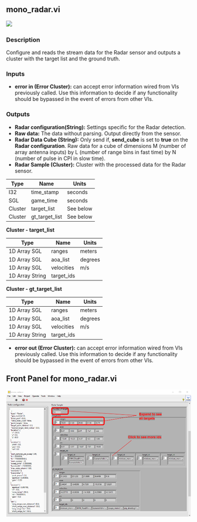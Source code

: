 ## mono_radar.vi
<p class="img_container">
<img class="lg_img" src="https://github.com/monoDriveIO/client/raw/master/WikiPhotos/LV_client/sensors/mono__radarc.png"/>
</p>

### Description
Configure and reads the stream data for the Radar sensor and outputs a cluster with the target list and the ground truth. 

### Inputs
- **error in (Error Cluster):** can accept error information wired from VIs previously called. Use this information to decide if any functionality should be bypassed in the event of errors from other VIs.

### Outputs
- **Radar configuration(String):** Settings specific for the Radar detection.
- **Raw data:** The data without parsing. Output directly from the sensor.
- **Radar Data Cube (String):** Only send if, **send_cube** is set to **true** on the **Radar configuration**. Raw data for a cube of dimensions M (number of array antenna inputs) by L (number of range bins in fast time) by N (number of pulse in CPI in slow time).
- **Radar Sample (Cluster):** Cluster with the processed data for the Radar sensor.

| Type  | Name   | Units   |
| ------------ | ------------ |------------ |
|I32  | time_stamp | seconds |
|SGL | game_time  | seconds |
|Cluster | target_list  | See below |
|Cluster | gt_target_list  | See below|

**Cluster - target_list**  

| Type  | Name   | Units   |
| ------------ | ------------ |------------ |
|1D Array SGL | ranges  | meters |
|1D Array SGL  | aoa_list | degrees |
|1D Array SGL | velocities | m/s |
|1D Array String | target_ids |  |

**Cluster - gt_target_list**  

| Type  | Name   | Units   |
| ------------ | ------------ |------------ |
|1D Array SGL | ranges  | meters |
|1D Array SGL  | aoa_list | degrees |
|1D Array SGL | velocities | m/s |
|1D Array String | target_ids |  |

- **error out (Error Cluster):** can accept error information wired from VIs previously called. Use this information to decide if any functionality should be bypassed in the event of errors from other VIs.


## Front Panel for mono_radar.vi 
<div class="img_container">
    <img class='wide_img' src="../../../WikiPhotos/LV_client/sensors/mono__radarc_FP.png" />
</div>	</div>

<p>&nbsp;</p>
